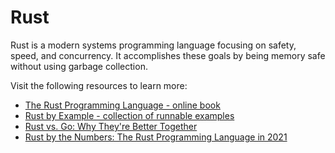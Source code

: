 # Rust

Rust is a modern systems programming language focusing on safety, speed, and concurrency. It accomplishes these goals by being memory safe without using garbage collection.

Visit the following resources to learn more:

- [The Rust Programming Language - online book](https://doc.rust-lang.org/book/)
- [Rust by Example - collection of runnable examples](https://doc.rust-lang.org/stable/rust-by-example/index.html)
- [Rust vs. Go: Why They're Better Together](https://thenewstack.io/rust-vs-go-why-theyre-better-together/)
- [Rust by the Numbers: The Rust Programming Language in 2021](https://thenewstack.io/rust-by-the-numbers-the-rust-programming-language-in-2021/)
